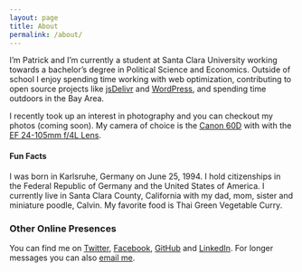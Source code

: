 ```yaml
---
layout: page
title: About
permalink: /about/
---
```


I’m Patrick and I’m currently a student at Santa Clara University working towards a bachelor’s degree in Political Science and Economics. Outside of school I enjoy spending time working with web optimization, contributing to open source projects like [jsDelivr](http://jsdelivr.com) and [WordPress](http://wordpress.org/support/profile/instovo), and spending time outdoors in the Bay Area.

I recently took up an interest in photography and you can checkout my photos (coming soon). My camera of choice is the [Canon 60D](http://en.wikipedia.org/wiki/Canon_EOS_60D) with with the [EF 24-105mm f/4L Lens](http://www.kenrockwell.com/canon/lenses/24-105mm.htm#intro). 

#### **Fun Facts**

I was born in Karlsruhe, Germany on June 25, 1994. I hold citizenships in the Federal Republic of Germany and the United States of America. I currently live in Santa Clara County, California with my dad, mom, sister and miniature poodle, Calvin. My favorite food is Thai Green Vegetable Curry. 

### Other Online Presences

You can find me on [Twitter](https://twitter.com/pnommensen), [Facebook](https://facebook.com/pnommensen), [GitHub](https://github.com/pnommensen) and [LinkedIn](https://linkedin.com/in/pnommensen). For longer messages you can also [email me](mailto:patrick@nommensen.us). 
